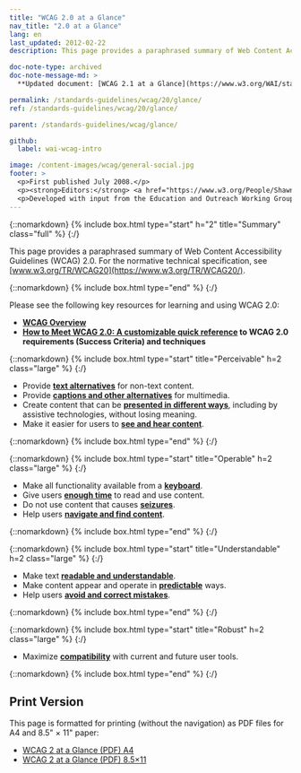 ```yaml
---
title: "WCAG 2.0 at a Glance"
nav_title: "2.0 at a Glance"
lang: en
last_updated: 2012-02-22
description: This page provides a paraphrased summary of Web Content Accessibility Guidelines (WCAG) 2.0.

doc-note-type: archived
doc-note-message-md: >
  **Updated document: [WCAG 2.1 at a Glance](https://www.w3.org/WAI/standards-guidelines/wcag/glance/)**

permalink: /standards-guidelines/wcag/20/glance/
ref: /standards-guidelines/wcag/20/glance/

parent: /standards-guidelines/wcag/glance/

github:
  label: wai-wcag-intro

image: /content-images/wcag/general-social.jpg
footer: >
  <p>First published July 2008.</p>
  <p><strong>Editors:</strong> <a href="https://www.w3.org/People/Shawn">Shawn Lawton Henry</a> and Wayne Dick.</p>
  <p>Developed with input from the Education and Outreach Working Group (<a href="https://www.w3.org/WAI/about/groups/eowg/">EOWG</a>) and the Accessibility Guidelines Working Group (<a href="https://www.w3.org/WAI/GL/">AG WG</a>).</p>
---
```


{::nomarkdown}
{% include box.html type="start" h="2" title="Summary" class="full" %}
{:/}

This page provides a paraphrased summary of Web Content Accessibility Guidelines (WCAG) 2.0. For the normative technical specification, see [www.w3.org/TR/WCAG20](https://www.w3.org/TR/WCAG20/).

{::nomarkdown}
{% include box.html type="end" %}
{:/}

Please see the following key resources for learning and using WCAG 2.0:

-   **[WCAG Overview](https://www.w3.org/WAI/intro/wcag.php)**
-   **[How to Meet WCAG 2.0: A customizable quick reference](https://www.w3.org/WAI/WCAG20/quickref/) to WCAG 2.0 requirements (Success Criteria) and techniques**

{::nomarkdown}
{% include box.html type="start" title="Perceivable" h=2 class="large" %}
{:/}

-   Provide **[text alternatives](https://www.w3.org/WAI/WCAG20/quickref/#text-equiv)** for non-text content.
-   Provide [**captions and other alternatives**](https://www.w3.org/WAI/WCAG20/quickref/#media-equiv) for multimedia.
-   Create content that can be **[presented in different ways](https://www.w3.org/WAI/WCAG20/quickref/#content-structure-separation)**, including by assistive technologies, without losing meaning.
-   Make it easier for users to **[see and hear content](https://www.w3.org/WAI/WCAG20/quickref/#visual-audio-contrast)**.

{::nomarkdown}
{% include box.html type="end" %}
{:/}


{::nomarkdown}
{% include box.html type="start" title="Operable" h=2 class="large" %}
{:/}

-   Make all functionality available from a **[keyboard](https://www.w3.org/WAI/WCAG20/quickref/#keyboard-operation)**.
-   Give users **[enough time](https://www.w3.org/WAI/WCAG20/quickref/#time-limits)** to read and use content.
-   Do not use content that causes **[seizures](https://www.w3.org/WAI/WCAG20/quickref/#seizure)**.
-   Help users **[navigate and find content](https://www.w3.org/WAI/WCAG20/quickref/#navigation-mechanisms)**.

{::nomarkdown}
{% include box.html type="end" %}
{:/}

{::nomarkdown}
{% include box.html type="start" title="Understandable" h=2 class="large" %}
{:/}

-   Make text **[readable and understandable](https://www.w3.org/WAI/WCAG20/quickref/#meaning)**.
-   Make content appear and operate in **[predictable](https://www.w3.org/WAI/WCAG20/quickref/#consistent-behavior)** ways.
-   Help users **[avoid and correct mistakes](https://www.w3.org/WAI/WCAG20/quickref/#minimize-error)**.

{::nomarkdown}
{% include box.html type="end" %}
{:/}

{::nomarkdown}
{% include box.html type="start" title="Robust" h=2 class="large" %}
{:/}

-   Maximize **[compatibility](https://www.w3.org/WAI/WCAG20/quickref/#ensure-compat)** with current and future user tools.

{::nomarkdown}
{% include box.html type="end" %}
{:/}

## Print Version

This page is formatted for printing (without the navigation) as PDF
files for A4 and 8.5" &times; 11" paper:

-   [WCAG 2 at a Glance (PDF) A4](https://www.w3.org/WAI/WCAG20/glance/WCAG2-at-a-Glance-a4.pdf)
-   [WCAG 2 at a Glance (PDF) 8.5&times;11](https://www.w3.org/WAI/WCAG20/glance/WCAG2-at-a-Glance.pdf)
